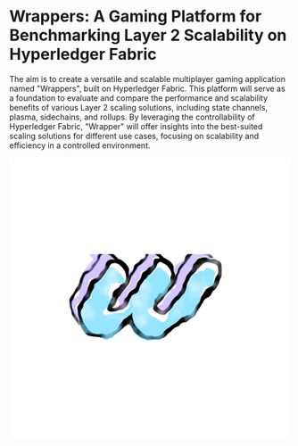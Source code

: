 # Wrappers: A Gaming Platform for Benchmarking Layer 2 Scalability on Hyperledger Fabric
The aim is to create a versatile and scalable multiplayer gaming application named "Wrappers", built on Hyperledger Fabric.
This platform will serve as a foundation to evaluate and compare the performance and scalability benefits of various Layer 2 scaling solutions, including state channels, plasma, sidechains, and rollups. By leveraging the controllability of Hyperledger Fabric, "Wrapper" will offer insights into the best-suited scaling solutions for different use cases, focusing on scalability and efficiency in a controlled environment.

![wrappers.png](wrappers.png)


